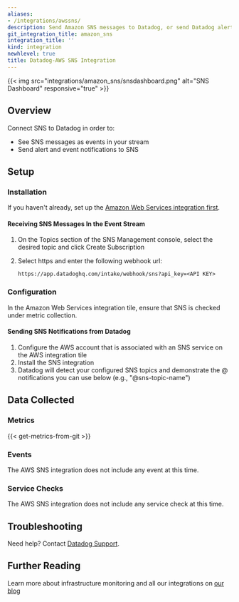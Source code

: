 ```yaml
---
aliases:
- /integrations/awssns/
description: Send Amazon SNS messages to Datadog, or send Datadog alerts to SNS.
git_integration_title: amazon_sns
integration_title: ''
kind: integration
newhlevel: true
title: Datadog-AWS SNS Integration
---
```


{{< img src="integrations/amazon_sns/snsdashboard.png" alt="SNS Dashboard" responsive="true" >}}

## Overview

Connect SNS to Datadog in order to:

* See SNS messages as events in your stream
* Send alert and event notifications to SNS

## Setup
### Installation

If you haven't already, set up the [Amazon Web Services integration first](https://docs.datadoghq.com/integrations/aws/).

#### Receiving SNS Messages In the Event Stream

1.  On the Topics section of the SNS Management console, select the desired topic and click Create Subscription
1.  Select https and enter the following webhook url:

        https://app.datadoghq.com/intake/webhook/sns?api_key=<API KEY>

### Configuration

In the Amazon Web Services integration tile, ensure that SNS is checked under metric collection.

#### Sending SNS Notifications from Datadog

1.  Configure the AWS account that is associated with an SNS service on the AWS integration tile
2.  Install the SNS integration
3.  Datadog will detect your configured SNS topics and demonstrate the @ notifications you can use below (e.g., "@sns-topic-name")

## Data Collected
### Metrics
{{< get-metrics-from-git >}}

### Events
The AWS SNS integration does not include any event at this time.

### Service Checks
The AWS SNS integration does not include any service check at this time.

## Troubleshooting
Need help? Contact [Datadog Support](http://docs.datadoghq.com/help/).

## Further Reading
Learn more about infrastructure monitoring and all our integrations on [our blog](https://www.datadoghq.com/blog/)